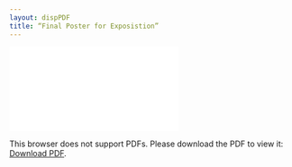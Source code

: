 ```yaml
---
layout: dispPDF
title: “Final Poster for Exposistion”
---
```


<object data="/portfolio/images/PDFs/Final_Expo_Poster.pdf" type="application/pdf" width="900px" height="750px">
    <embed src="/portfolio/images/PDFs/Final_Expo_Poster.pdf">
        <p>This browser does not support PDFs. Please download the PDF to view it: <a href="/portfolio/images/PDFs/Final_Expo_Poster.pdf">Download PDF</a>.</p>
    </embed>
</object>
